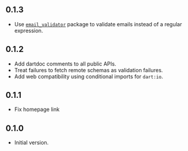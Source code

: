 ## 0.1.3

- Use [`email_validator`](https://pub.dev/packages/email_validator) package to
  validate emails instead of a regular expression.

## 0.1.2

- Add dartdoc comments to all public APIs.
- Treat failures to fetch remote schemas as validation failures.
- Add web compatibility using conditional imports for `dart:io`.

## 0.1.1

- Fix homepage link

## 0.1.0

- Initial version.
